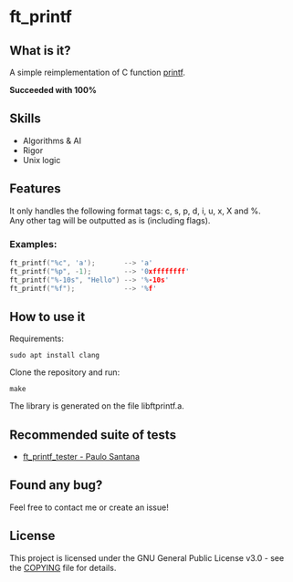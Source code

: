# ft_printf

## What is it?
A simple reimplementation of C function [printf](https://en.wikipedia.org/wiki/Printf).

**Succeeded with 100%**

## Skills
- Algorithms & AI
- Rigor
- Unix logic


## Features
It only handles the following format tags: c, s, p, d, i, u, x, X and %.  
Any other tag will be outputted as is (including flags).  

### Examples:
```c
ft_printf("%c", 'a');       --> 'a'
ft_printf("%p", -1);        --> '0xffffffff'
ft_printf("%-10s", "Hello") --> '%-10s'
ft_printf("%f");            --> '%f'
```

## How to use it
Requirements:
```shell
sudo apt install clang
```

Clone the repository and run:
```shell
make
```
The library is generated on the file libftprintf.a.

## Recommended suite of tests
- [ft_printf_tester - Paulo Santana](https://github.com/paulo-santana/ft_printf_tester)

## Found any bug?
Feel free to contact me or create an issue!

## License
This project is licensed under the GNU General Public License v3.0 - see the [COPYING](https://github.com/hde-oliv/ft_printf/blob/master/COPYING) file for details.
